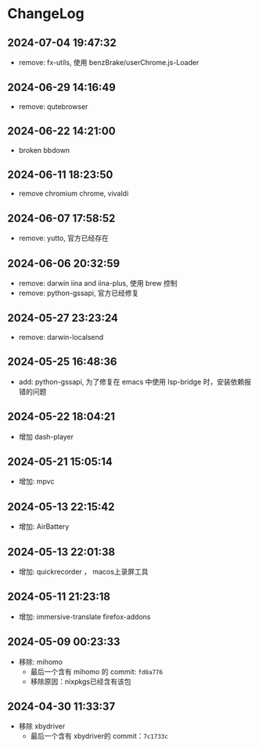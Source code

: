 # ChangeLog

## 2024-07-04 19:47:32

+ remove: fx-utils, 使用 benzBrake/userChrome.js-Loader

## 2024-06-29 14:16:49

+ remove: qutebrowser

## 2024-06-22 14:21:00

+ broken bbdown

## 2024-06-11 18:23:50
+ remove chromium chrome, vivaldi

## 2024-06-07 17:58:52

+ remove: yutto, 官方已经存在

## 2024-06-06 20:32:59

+ remove: darwin iina and iina-plus, 使用 brew 控制
+ remove: python-gssapi, 官方已经修复

## 2024-05-27 23:23:24

+ remove: darwin-localsend

## 2024-05-25 16:48:36

+ add: python-gssapi, 为了修复在 emacs 中使用 lsp-bridge 时，安装依赖报错的问题

## 2024-05-22 18:04:21

+ 增加 dash-player

## 2024-05-21 15:05:14

+ 增加: mpvc

## 2024-05-13 22:15:42

+ 增加: AirBattery

## 2024-05-13 22:01:38

+ 增加: quickrecorder ， macos上录屏工具

## 2024-05-11 21:23:18

+ 增加: immersive-translate firefox-addons

## 2024-05-09 00:23:33

- 移除: mihomo
  + 最后一个含有 mihomo 的 commit: `fd0a776`
  + 移除原因：nixpkgs已经含有该包

## 2024-04-30 11:33:37

- 移除 xbydriver 
  + 最后一个含有 xbydriver的 commit：`7c1733c`

